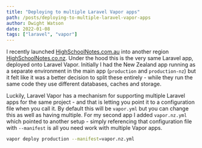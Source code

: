 ```yaml
---
title: "Deploying to multiple Laravel Vapor apps"
path: /posts/deploying-to-multiple-laravel-vapor-apps
author: Dwight Watson
date: 2022-01-08
tags: ["laravel", "vapor"]
---
```


I recently launched [HighSchoolNotes.com.au](https://highschoolnotes.com.au) into another region [HighSchoolNotes.co.nz](https://highschoolnotes.co.nz). Under the hood this is the very same Laravel app, deployed onto Laravel Vapor. Initially I had the New Zealand app running as a separate environment in the main app (`production` and `production-nz`) but it felt like it was a better decision to split these entirely - while they run the same code they use different databases, caches and storage.

Luckily, Laravel Vapor has a mechanism for supporting multiple Laravel apps for the same project - and that is letting you point it to a configuration file when you call it. By default this will be `vapor.yml` but you can change this as well as having multiple. For my second app I added `vapor.nz.yml` which pointed to another setup - simply referencing that configuration file with `--manifest` is all you need work with multiple Vapor apps.

```sh
vapor deploy production --manifest=vapor.nz.yml
```